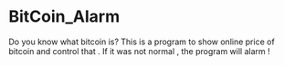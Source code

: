 # BitCoin_Alarm
Do you know what bitcoin is?  This is a program to show online price of bitcoin and control that . If it was not normal , the program will alarm !
